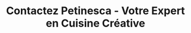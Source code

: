 ---
title: "Contactez Petinesca - Votre Expert en Cuisine Créative"
layout: "contact"
meta_title: "Contact | Petinesca - Conseils d'Experts en Cuisine Innovante"
description: "Besoin d'aide pour vos recettes ? Contactez les experts de Petinesca. Conseils personnalisés, astuces culinaires et solutions pour créer des plats délicieux."
draft: false
---